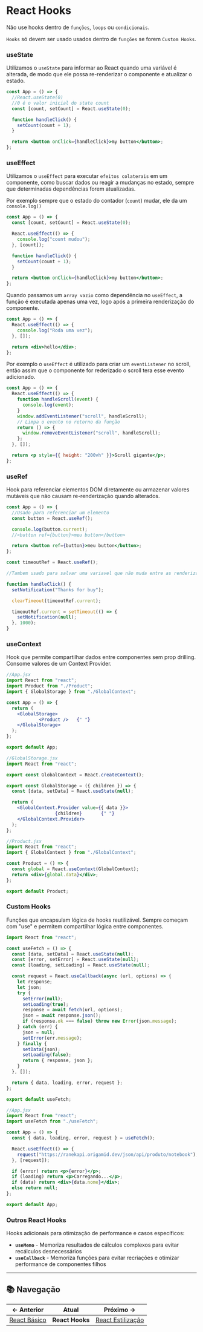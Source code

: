 # React Hooks

Não use hooks dentro de `funções`, `loops` ou `condicionais`.

`Hooks` só devem ser usado usados dentro de `funções` se forem `Custom Hooks`.

### **useState**

Utilizamos o `useState` para informar ao React quando uma variável é alterada, de modo que ele possa re-renderizar o componente e atualizar o estado.

```jsx
const App = () => {
  //React.useState(0)
  //0 é o valor inicial do state count
  const [count, setCount] = React.useState(0);

  function handleClick() {
    setCount(count + 1);
  }

  return <button onClick={handleClick}>my button</button>;
};
```

### **useEffect**

Utilizamos o `useEffect` para executar `efeitos colaterais` em um componente, como buscar dados ou reagir a mudanças no estado, sempre que determinadas dependências forem atualizadas.

Por exemplo sempre que o estado do contador (`count`) mudar, ele da um `console.log()`

```jsx
const App = () => {
  const [count, setCount] = React.useState(0);

  React.useEffect(() => {
    console.log("count mudou");
  }, [count]);

  function handleClick() {
    setCount(count + 1);
  }

  return <button onClick={handleClick}>my button</button>;
};
```

Quando passamos um `array vazio` como dependência no `useEffect`, a função é executada apenas uma vez, logo após a primeira renderização do componente.

```jsx
const App = () => {
  React.useEffect(() => {
    console.log("Roda uma vez");
  }, []);

  return <div>hello</div>;
};
```

Por exemplo o `useEffect` é utilizado para criar um `eventListener` no scroll, então assim que o componente for rederizado o scroll tera esse evento adicionado.

```jsx
const App = () => {
  React.useEffect(() => {
    function handleScroll(event) {
      console.log(event);
    }
    window.addEventListener("scroll", handleScroll);
    // Limpa o evento no retorno da função
    return () => {
      window.removeEventListener("scroll", handleScroll);
    };
  }, []);

  return <p style={{ height: "200vh" }}>Scroll gigante</p>;
};
```

### **useRef**

Hook para referenciar elementos DOM diretamente ou armazenar valores mutáveis que não causam re-renderização quando alterados.

```jsx
const App = () => {
  //Usado para referenciar um elemento
  const button = React.useRef();

  console.log(button.current);
  //<button ref={button}>meu button</button>

  return <button ref={button}>meu button</button>;
};
```

```jsx
const timeoutRef = React.useRef();

//Tambem usado para salvar uma variavel que não muda entre as renderizações

function handleClick() {
  setNotification("Thanks for buy");

  clearTimeout(timeoutRef.current);

  timeoutRef.current = setTimeout(() => {
    setNotification(null);
  }, 1000);
}
```

### **useContext**

Hook que permite compartilhar dados entre componentes sem prop drilling. Consome valores de um Context Provider.

```jsx
//App.jsx
import React from "react";
import Product from "./Product";
import { GlobalStorage } from "./GlobalContext";

const App = () => {
  return (
    <GlobalStorage>
            <Product />   {" "}
    </GlobalStorage>
  );
};

export default App;
```

```jsx
//GlobalStorage.jsx
import React from "react";

export const GlobalContext = React.createContext();

export const GlobalStorage = ({ children }) => {
  const [data, setData] = React.useState(null);

  return (
    <GlobalContext.Provider value={{ data }}>
                  {children}       {" "}
    </GlobalContext.Provider>
  );
};
```

```jsx
//Product.jsx
import React from "react";
import { GlobalContext } from "./GlobalContext";

const Product = () => {
  const global = React.useContext(GlobalContext);
  return <div>{global.data}</div>;
};

export default Product;
```

### **Custom Hooks**

Funções que encapsulam lógica de hooks reutilizável. Sempre começam com "use" e permitem compartilhar lógica entre componentes.

```jsx
import React from "react";

const useFetch = () => {
  const [data, setData] = React.useState(null);
  const [error, setError] = React.useState(null);
  const [loading, setLoading] = React.useState(null);

  const request = React.useCallback(async (url, options) => {
    let response;
    let json;
    try {
      setError(null);
      setLoading(true);
      response = await fetch(url, options);
      json = await response.json();
      if (response.ok === false) throw new Error(json.message);
    } catch (err) {
      json = null;
      setError(err.message);
    } finally {
      setData(json);
      setLoading(false);
      return { response, json };
    }
  }, []);

  return { data, loading, error, request };
};

export default useFetch;
```

```jsx
//App.jsx
import React from "react";
import useFetch from "./useFetch";

const App = () => {
  const { data, loading, error, request } = useFetch();

  React.useEffect(() => {
    request("https://ranekapi.origamid.dev/json/api/produto/notebook");
  }, [request]);

  if (error) return <p>{error}</p>;
  if (loading) return <p>Carregando...</p>;
  if (data) return <div>{data.nome}</div>;
  else return null;
};

export default App;
```

### **Outros React Hooks**

Hooks adicionais para otimização de performance e casos específicos:

- **`useMemo`** - Memoriza resultados de cálculos complexos para evitar recálculos desnecessários
- **`useCallback`** - Memoriza funções para evitar recriações e otimizar performance de componentes filhos

---

## 📚 Navegação

| **← Anterior** | **Atual** | **Próximo →** |
|---|---|---|
| [React Básico](./0-react.md) | **React Hooks** | [React Estilização](./2-react-css.md) |
